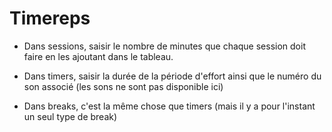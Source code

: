 # Timereps
 
- Dans sessions, saisir le nombre de minutes que chaque session doit faire en les ajoutant dans le tableau.

- Dans timers, saisir la durée de la période d'effort ainsi que le numéro du son associé (les sons ne sont pas disponible ici)

- Dans breaks, c'est la même chose que timers (mais il y a pour l'instant un seul type de break)

